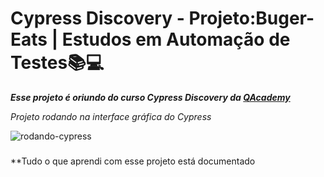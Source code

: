 # Cypress Discovery - Projeto:Buger-Eats | Estudos em Automação de Testes📚💻

***Esse projeto é oriundo do curso Cypress Discovery da [QAcademy](https://br.qacademy.io/cypress-discovery)***

*Projeto rodando na interface gráfica do Cypress*

![rodando-cypress](assets/2022-10-09_22-11-53.gif)

###

**Tudo o que aprendi com esse projeto está documentado 
